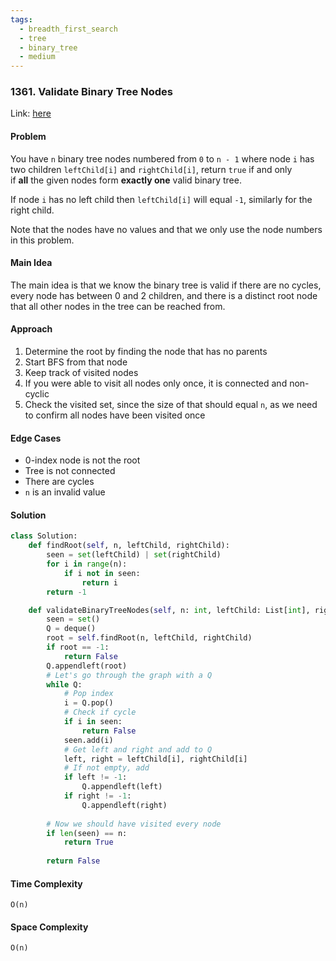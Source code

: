 ```yaml
---
tags:
  - breadth_first_search
  - tree
  - binary_tree
  - medium
---
```

### 1361. Validate Binary Tree Nodes

Link: [here](https://leetcode.com/problems/validate-binary-tree-nodes)

#### Problem
You have `n` binary tree nodes numbered from `0` to `n - 1` where node `i` has two children `leftChild[i]` and `rightChild[i]`, return `true` if and only if **all** the given nodes form **exactly one** valid binary tree.

If node `i` has no left child then `leftChild[i]` will equal `-1`, similarly for the right child.

Note that the nodes have no values and that we only use the node numbers in this problem.

#### Main Idea
The main idea is that we know the binary tree is valid if there are no cycles, every node has between 0 and 2 children, and there is a distinct root node that all other nodes in the tree can be reached from.

#### Approach
1. Determine the root by finding the node that has no parents
2. Start BFS from that node
3. Keep track of visited nodes
4. If you were able to visit all nodes only once, it is connected and non-cyclic
5. Check the visited set, since the size of that should equal `n`, as we need to confirm all nodes have been visited once

#### Edge Cases
- 0-index node is not the root
- Tree is not connected 
- There are cycles
- `n` is an invalid value

#### Solution
```python 
class Solution:
    def findRoot(self, n, leftChild, rightChild):
        seen = set(leftChild) | set(rightChild)
        for i in range(n):
            if i not in seen:
                return i
        return -1

    def validateBinaryTreeNodes(self, n: int, leftChild: List[int], rightChild: List[int]) -> bool:
        seen = set()
        Q = deque()
        root = self.findRoot(n, leftChild, rightChild)
        if root == -1:
            return False
        Q.appendleft(root)
        # Let's go through the graph with a Q
        while Q:
            # Pop index
            i = Q.pop()
            # Check if cycle 
            if i in seen:
                return False
            seen.add(i)
            # Get left and right and add to Q
            left, right = leftChild[i], rightChild[i]
            # If not empty, add
            if left != -1:
                Q.appendleft(left)
            if right != -1:
                Q.appendleft(right)
        
        # Now we should have visited every node
        if len(seen) == n:
            return True
        
        return False
```

#### Time Complexity
`O(n)`

#### Space Complexity
`O(n)`

